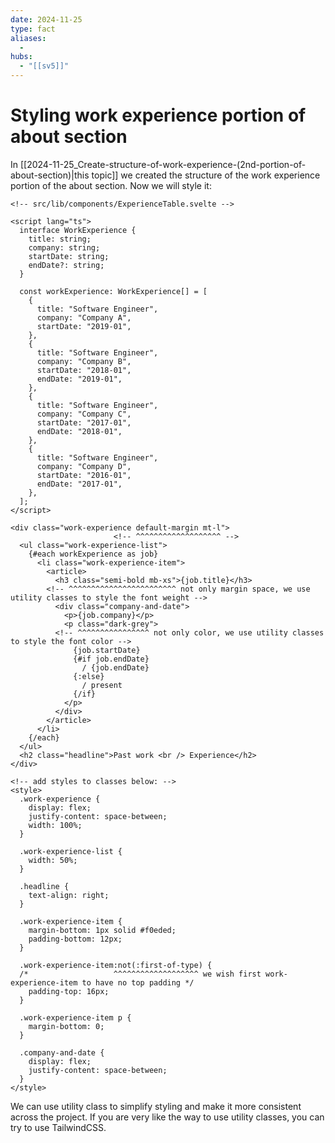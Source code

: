 ```yaml
---
date: 2024-11-25
type: fact
aliases:
  -
hubs:
  - "[[sv5]]"
---
```


# Styling work experience portion of about section

In [[2024-11-25_Create-structure-of-work-experience-(2nd-portion-of-about-section)|this topic]] we created the structure of the work experience portion of the about section. Now we will style it:

```svelte
<!-- src/lib/components/ExperienceTable.svelte -->

<script lang="ts">
  interface WorkExperience {
    title: string;
    company: string;
    startDate: string;
    endDate?: string;
  }

  const workExperience: WorkExperience[] = [
    {
      title: "Software Engineer",
      company: "Company A",
      startDate: "2019-01",
    },
    {
      title: "Software Engineer",
      company: "Company B",
      startDate: "2018-01",
      endDate: "2019-01",
    },
    {
      title: "Software Engineer",
      company: "Company C",
      startDate: "2017-01",
      endDate: "2018-01",
    },
    {
      title: "Software Engineer",
      company: "Company D",
      startDate: "2016-01",
      endDate: "2017-01",
    },
  ];
</script>

<div class="work-experience default-margin mt-l">
                       <!-- ^^^^^^^^^^^^^^^^^^^ -->
  <ul class="work-experience-list">
    {#each workExperience as job}
      <li class="work-experience-item">
        <article>
          <h3 class="semi-bold mb-xs">{job.title}</h3>
        <!-- ^^^^^^^^^^^^^^^^^^^^^^^^ not only margin space, we use utility classes to style the font weight -->
          <div class="company-and-date">
            <p>{job.company}</p>
            <p class="dark-grey">
          <!-- ^^^^^^^^^^^^^^^^ not only color, we use utility classes to style the font color -->
              {job.startDate}
              {#if job.endDate}
                / {job.endDate}
              {:else}
                / present
              {/if}
            </p>
          </div>
        </article>
      </li>
    {/each}
  </ul>
  <h2 class="headline">Past work <br /> Experience</h2>
</div>

<!-- add styles to classes below: -->
<style>
  .work-experience {
    display: flex;
    justify-content: space-between;
    width: 100%;
  }

  .work-experience-list {
    width: 50%;
  }

  .headline {
    text-align: right;
  }

  .work-experience-item {
    margin-bottom: 1px solid #f0eded;
    padding-bottom: 12px;
  }

  .work-experience-item:not(:first-of-type) {
  /*                   ^^^^^^^^^^^^^^^^^^^ we wish first work-experience-item to have no top padding */
    padding-top: 16px;
  }

  .work-experience-item p {
    margin-bottom: 0;
  }

  .company-and-date {
    display: flex;
    justify-content: space-between;
  }
</style>

```

We can use utility class to simplify styling and make it more consistent across the project. If you are very like the way to use utility classes, you can try to use TailwindCSS.
